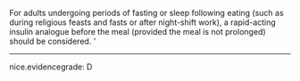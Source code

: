 For adults undergoing periods of fasting or sleep following eating (such as during religious feasts and fasts or after night-shift work), a rapid-acting insulin analogue before the meal (provided the meal is not prolonged) should be considered.
'

---
 nice.evidencegrade: D
